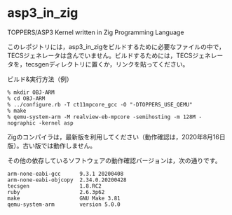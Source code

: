 # asp3_in_zig
TOPPERS/ASP3 Kernel written in Zig Programming Language

このレポジトリには，asp3_in_zigをビルドするために必要なファイルの中で，TECSジェネレータは含んでいません。ビルドするためには，TECSジェネレータを，tecsgenディレクトリに置くか，リンクを貼ってください。

ビルド&実行方法（例）

    % mkdir OBJ-ARM
    % cd OBJ-ARM
    % ../configure.rb -T ct11mpcore_gcc -O "-DTOPPERS_USE_QEMU"
    % make
    % qemu-system-arm -M realview-eb-mpcore -semihosting -m 128M -nographic -kernel asp

Zigのコンパイラは，最新版を利用してください（動作確認は，2020年8月16日版）。古い版では動作しません。

その他の依存しているソフトウェアの動作確認バージョンは，次の通りです。

    arm-none-eabi-gcc      9.3.1 20200408
    arm-none-eabi-objcopy  2.34.0.20200428
    tecsgen                1.8.RC2
    ruby                   2.6.3p62
    make                   GNU Make 3.81
    qemu-system-arm        version 5.0.0
